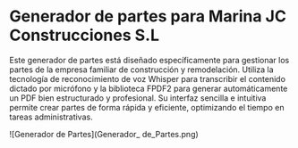 # Generador de partes para Marina JC Construcciones S.L

Este generador de partes está diseñado específicamente para gestionar los partes de la empresa familiar de construcción y remodelación.
Utiliza la tecnología de reconocimiento de voz Whisper para transcribir el contenido dictado por micrófono y la biblioteca FPDF2 para generar automáticamente un PDF bien estructurado y profesional. 
Su interfaz sencilla e intuitiva permite crear partes de forma rápida y eficiente, optimizando el tiempo en tareas administrativas.

![Generador de Partes](Generador_ de_Partes.png)
